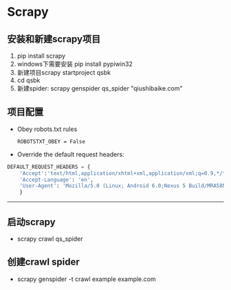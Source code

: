 # Scrapy

## 安装和新建scrapy项目

1. pip install scrapy 
2. windows下需要安装 pip install pypiwin32
3. 新建项目scrapy startproject qsbk
4. cd qsbk
5. 新建spider: scrapy genspider qs_spider "qiushibaike.com"

## 项目配置

+ Obey robots.txt rules 

    `ROBOTSTXT_OBEY = False`

+ Override the default request headers:

```python
DEFAULT_REQUEST_HEADERS = {
    'Accept':'text/html,application/xhtml+xml,application/xml;q=0.9,*/*;q=0.8',
    'Accept-Language': 'en', 
    'User-Agent': 'Mozilla/5.0 (Linux; Android 6.0;Nexus 5 Build/MRA58N) AppleWebKit/537.36 (KHTML, like Gecko)Chrome/78.0.3904.108 Mobile Safari/537.36'
    }
```
***
## 启动scrapy

+ scrapy crawl qs_spider

## 创建crawl spider

+ scrapy genspider -t crawl example example.com
